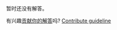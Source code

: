 
暂时还没有解答。

有兴趣[贡献你的解答](https://github.com/BFEdev/BFE.dev-solutions/blob/main/problem/virtual-dom-iv-jsx-1_zh.md)吗? [Contribute guideline](https://github.com/BFEdev/BFE.dev-solutions#how-to-contribute)
